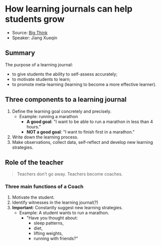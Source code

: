 # How learning journals can help students grow
- Source: [Big Think](https://bigthink.com/the-present/learning-journals/)
- Speaker: Jiang Xueqin

## Summary
The purpose of a learning journal: 
- to give students the ability to self-assess accurately;
- to motivate students to learn;
- to promote meta-learning (learning to become a more effective learner).

## Three components to a learning journal
1. Define the learning goal concretely and precisely.
    - Example: running a marathon
        - **A good goal**: "I want to be able to run a marathon in less than 4 hours."
        - **NOT a good goal**: "I want to finish first in a marathon."
2. Write down the learning process.
3. Make observations, collect data, self-reflect and develop new learning strategies.

## Role of the teacher
> Teachers don't go away. Teachers become coaches.

### Three main functions of a Coach
1. Motivate the student.
2. Identify witnesses in the learning journal(?)
3. **Important**: Constantly suggest new learning strategies.
    - Example: A student wants to run a marathon.
        - "Have you thought about:
            - sleep patterns,
            - diet,
            - lifting weights,
            - running with friends?"